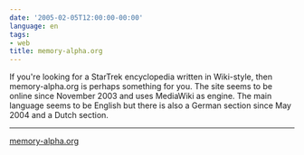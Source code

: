 ```yaml
---
date: '2005-02-05T12:00:00-00:00'
language: en
tags:
- web
title: memory-alpha.org
---
```



If you're looking for a StarTrek encyclopedia written in Wiki-style, then memory-alpha.org is perhaps something for you. The site seems to be online since November 2003 and uses MediaWiki as engine. The main language seems to be English but there is also a German section since May 2004 and a Dutch section.

-------------------------------



<a href="http://www.memory-alpha.org/en/index.php/Main_Page">memory-alpha.org</a>